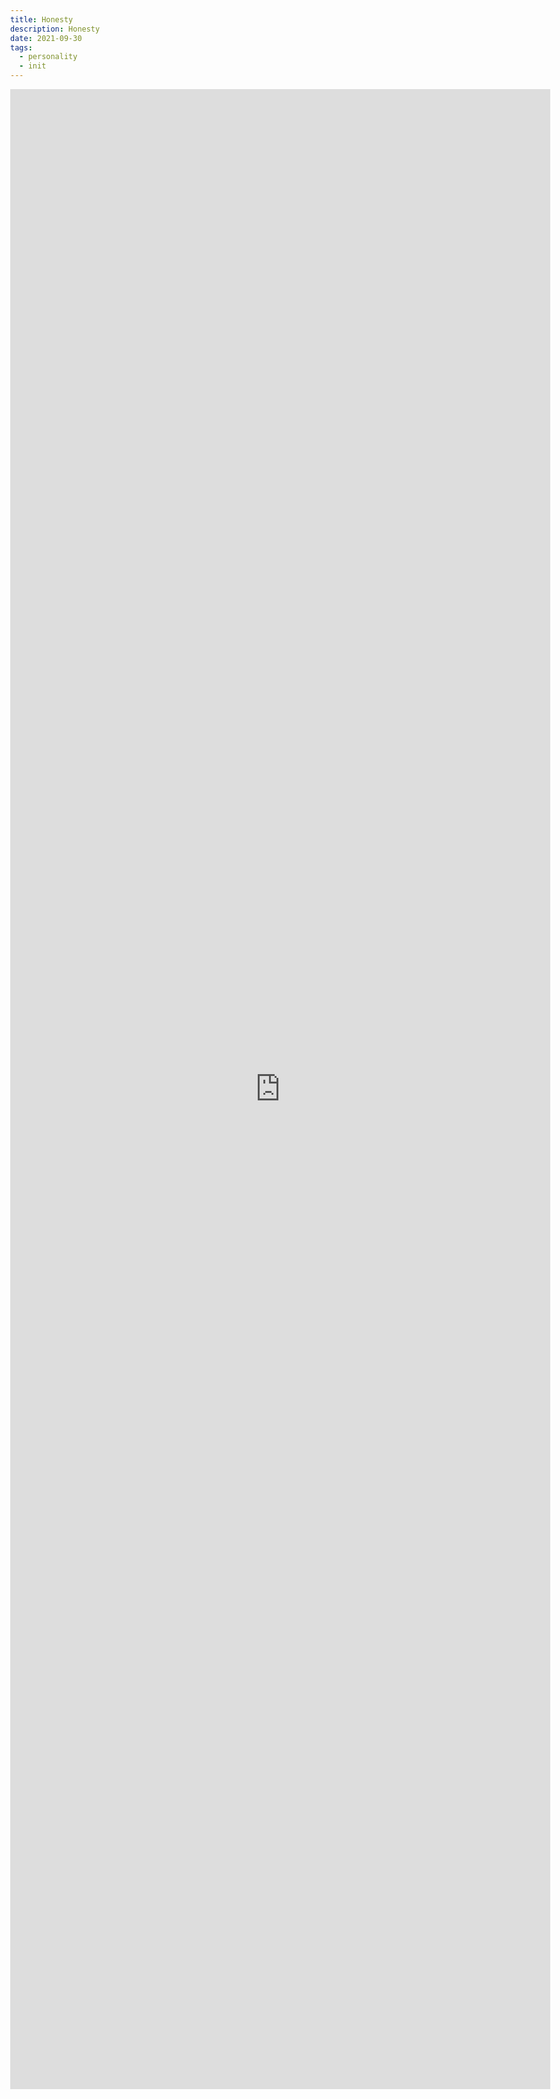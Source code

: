 ```yaml
---
title: Honesty
description: Honesty
date: 2021-09-30
tags:
  - personality
  - init
---
```

<body style="margin:0">
<iframe src="https://docs.google.com/document/d/e/2PACX-1vTz2tMq-Ep5wdR8EM8OEKvs2sqyzdYH-xLr6Zglr6XQGualdHFkqUCt-j98bkxh9EixZEePc6IVGt40/pub?embedded=true" style="border: none; width: 90vw; height: 80vh"></iframe>